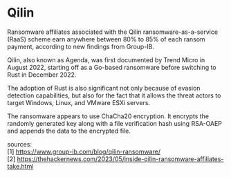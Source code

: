 # Qilin

Ransomware affiliates associated with the Qilin ransomware-as-a-service (RaaS) scheme earn anywhere between 80% to 85% of each ransom payment, according to new findings from Group-IB.

Qilin, also known as Agenda, was first documented by Trend Micro in August 2022, starting off as a Go-based ransomware before switching to Rust in December 2022.

The adoption of Rust is also significant not only because of evasion detection capabilities, but also for the fact that it allows the threat actors to target Windows, Linux, and VMware ESXi servers.

The ransomware appears to  use ChaCha20 encryption. It encrypts the randomly generated key along with a file verification hash using RSA-OAEP and appends the data to the encrypted file.

sources:  
[1] https://www.group-ib.com/blog/qilin-ransomware/  
[2] https://thehackernews.com/2023/05/inside-qilin-ransomware-affiliates-take.html  
